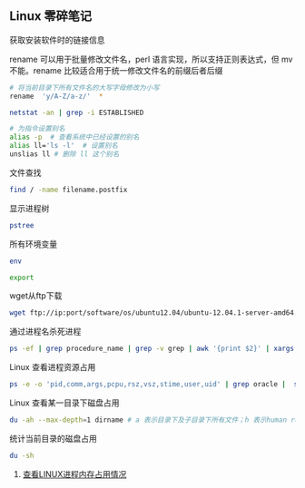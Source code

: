 ## Linux 零碎笔记

获取安装软件时的链接信息

rename 可以用于批量修改文件名，perl 语言实现，所以支持正则表达式，但 mv 不能。rename 比较适合用于统一修改文件名的前缀后者后缀

``` sh
# 将当前目录下所有文件名的大写字母修改为小写
rename  'y/A-Z/a-z/'  *
```

``` sh
netstat -an | grep -i ESTABLISHED
```

``` sh
# 为指令设置别名
alias -p  # 查看系统中已经设置的别名
alias ll='ls -l'  # 设置别名
unslias ll # 删除 ll 这个别名
```

文件查找

``` sh
find / -name filename.postfix
```

显示进程树

``` sh
pstree
```

所有环境变量

``` sh
env
```

``` sh
export
```

wget从ftp下载

``` sh
wget ftp://ip:port/software/os/ubuntu12.04/ubuntu-12.04.1-server-amd64.iso --ftp-user=username --ftp-password=password
```

通过进程名杀死进程

``` sh
ps -ef | grep procedure_name | grep -v grep | awk '{print $2}' | xargs kill -9
```

Linux 查看进程资源占用

``` sh
ps -e -o 'pid,comm,args,pcpu,rsz,vsz,stime,user,uid' | grep oracle |  sort -nrk5
```

Linux 查看某一目录下磁盘占用

``` sh
du -ah --max-depth=1 dirname # a 表示目录下及子目录下所有文件；h 表示human readale；max-depth表示目录深度；s 表示只显示该目录下的磁盘占用大小
```

统计当前目录的磁盘占用

``` sh
du -sh
```

1. [查看LINUX进程内存占用情况](https://www.cnblogs.com/gaojun/p/3406096.html)

